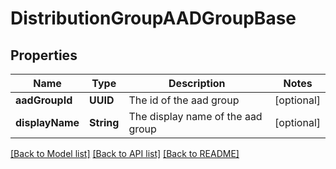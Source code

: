 # DistributionGroupAADGroupBase

## Properties
Name | Type | Description | Notes
------------ | ------------- | ------------- | -------------
**aadGroupId** | **UUID** | The id of the aad group | [optional] 
**displayName** | **String** | The display name of the aad group | [optional] 

[[Back to Model list]](../README.md#documentation-for-models) [[Back to API list]](../README.md#documentation-for-api-endpoints) [[Back to README]](../README.md)


